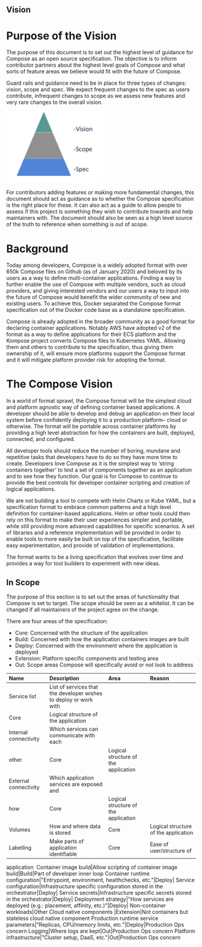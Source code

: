 ## Vision 

# Purpose of the Vision

The purpose of this document is to set out the highest level of guidance for 
Compose as an open source specification. 
The objective is to inform contributor partners about the highest level goals 
of Compose and what sorts of feature areas we believe would fit with the future 
of Compose. 

Guard rails and guidance need to be in place for three types of changes: 
vision, scope and spec. 
We expect frequent changes to the spec as users contribute, infrequent changes 
to scope as we assess new features and very rare changes to the overall vision. 

<img src="vision_pyramid.png" width="256">

For contributors adding features or making more fundamental changes, this 
document should act as guidance as to whether the Compose specification is the 
right place for these. 
It can also act as a guide to allow people to assess if this project is 
something they wish to contribute towards and help maintainers with. The 
document should also be seen as a high level source of the truth to reference 
when something is out of scope.

# Background

Today among developers, Compose is a widely adopted format with over 650k 
Compose files on Github (as of January 2020) and beloved by its users as a way 
to define multi-container applications. 
Finding a way to further enable the use of Compose with multiple vendors, such 
as cloud providers, and giving interested vendors and our users a way to input 
into the future of Compose would benefit the wider community of new and 
existing users.
To achieve this, Docker separated the Compose format specification out of the 
Docker code base as a standalone specification.

Compose is already adopted in the broader community as a good format for 
declaring container applications. Notably AWS have adopted v2 of the format as 
a way to define applications for their ECS platform and the Kompose project 
converts Compose files to Kubernetes YAML. 
Allowing them and others to contribute to the specification, thus giving them 
ownership of it, will ensure more platforms support the Compose format and it 
will mitigate platform provider risk for adopting the format.

# The Compose Vision

In a world of format sprawl, the Compose format will be the simplest cloud and 
platform agnostic way of defining container based applications. 
A developer should be able to develop and debug an application on their local 
system before confidently deploying it to a production platform– cloud or 
otherwise. 
The format will be portable across container platforms by providing a high 
level abstraction for how the containers are built, deployed, connected, and 
configured.

All developer tools should reduce the number of boring, mundane and repetitive 
tasks that developers have to do so they have more time to create. 
Developers love Compose as it is the simplest way to ‘string containers 
together’ to test a set of components together as an application and to see how 
they function. 
Our goal is for Compose to continue to provide the best controls for developer 
container scripting and creation of logical applications.

We are not building a tool to compete with Helm Charts or Kube YAML, but a 
specification format to embrace common patterns and a high level definition for 
container-based applications. 
Helm or other tools could then rely on this format to make their user 
experiences simpler and portable, while still providing more advanced 
capabilities for specific scenarios. 
A set of libraries and a reference implementation will be provided in order to 
enable tools to more easily be built on top of the specification, facilitate 
easy experimentation, and provide of validation of implementations.

The format wants to be a living specification that evolves over time and 
provides a way for tool builders to experiment with new ideas.
## In Scope
The purpose of this section is to set out the areas of functionality that 
Compose is set to target. 
The scope should be seen as a whitelist. It can be changed if all maintainers 
of the project agree on the change.

There are four areas of the specification:
* Core: Concerned with the structure of the application
* Build: Concerned with how the application containers images are built
* Deploy: Concerned with the environment where the application is deployed
* Extension: Platform specific components and testing area
* Out: Scope areas Compose will specifically avoid or not look to address 

**Name**|**Description**|**Area**|**Reason**
:-----|:-----|:-----|:-----
Service list|List of services that the developer wishes to deploy or work with 
|Core|Logical structure of the application
Internal connectivity |Which services can communicate with each 
other|Core|Logical structure of the application
External connectivity |Which application services are exposed and 
how|Core|Logical structure of the application
Volumes|How and where data is stored|Core|Logical structure of the application
Labelling|Make parts of application identifiable|Core|Ease of user/structure of 
application 
Container image build|Allow scripting of container image build|Build|Part of 
developer inner loop
Container runtime configuration|"Entrypoint, environment, healthchecks, 
etc."|Deploy| 
Service configuration|Infrastructure specific configuration stored in the 
orchestrator|Deploy| 
Service secrets|Infrastructure specific secrets stored in the 
orchestrator|Deploy| 
Deployment strategy|"How services are deployed (e.g.: placement, affinity, 
etc.)"|Deploy| 
Non-container workloads|Other Cloud native components |Extension|Not containers 
but stateless cloud native component
Production runtime service parameters|"Replicas, CPU/memory limits, 
etc."|Deploy|Production Ops concern
Logging|Where logs are kept|Out|Production Ops concern
Platform infrastructure|"Cluster setup, DaaS, etc."|Out|Production Ops concern

